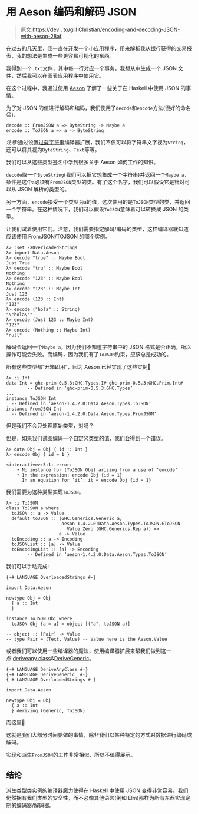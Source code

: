# 用 Aeson 编码和解码 JSON

> 原文:[https://dev . to/gill Christian/encoding-and-decoding-JSON-with-aeson-28af](https://dev.to/gillchristian/encoding-and-decoding-json-with-aeson-28af)

在过去的几天里，我一直在开发一个小应用程序，用来解析我从银行获得的交易报表，我的想法是生成一些更容易可视化的东西。

我得到一个`.txt`文件，其中每一行对应一个事务，我想从中生成一个 JSON 文件，然后我可以在图表应用程序中使用它。

在这个过程中，我通过使用 [Aeson](http://hackage.haskell.org/package/aeson-1.4.3.0/docs/Data-Aeson.html) 了解了一些关于在 Haskell 中使用 JSON 的事情。

为了对 JSON 的值进行解码和编码，我们使用了`decode`和`encode`方法(很好的命名😉).

```
decode :: FromJSON a => ByteString -> Maybe a
encode :: ToJSON a => a -> ByteString 
```

*注意*:通过设置[过载字符串](https://downloads.haskell.org/~ghc/latest/docs/html/users_guide/glasgow_exts.html#overloaded-strings)编译器扩展，我们不仅可以将字符串文字视为`String`，还可以将其视为`ByteString`、`Text`等等。

我们可以从这些类型签名中学到很多关于 Aeson 如何工作的知识。

`decode`取一个`ByteString`(我们可以把它想象成一个字符串)并返回一个`Maybe a`，条件是这个`a`必须有`FromJSON`类型的类。有了这个名字，我们可以假设它是针对可以从 JSON 解析的类型的。

另一方面，`encode`接受一个类型为`a`的值，这次使用的是`ToJSON`类型的类，并返回一个字符串。在这种情况下，我们可以假设`ToJSON`意味着可以转换成 JSON 的类型。

让我们试着使用它们。注意，我们需要指定解码/编码的类型，这样编译器就知道应该使用 FromJSON/TOJSON 的哪个实例。

```
λ> :set -XOverloadedStrings
λ> import Data.Aeson
λ> decode "true" :: Maybe Bool
Just True
λ> decode "tru" :: Maybe Bool
Nothing
λ> decode "123" :: Maybe Bool
Nothing
λ> decode "123" :: Maybe Int
Just 123
λ> encode (123 :: Int)
"123"
λ> encode ("hola" :: String)
"\"hola\""
λ> encode (Just 123 :: Maybe Int)
"123"
λ> encode (Nothing :: Maybe Int)
"null" 
```

解码会返回一个`Maybe a`，因为我们不知道字符串中的 JSON 格式是否正确，所以操作可能会失败。而编码，因为我们有了`ToJSON`约束，应该总是成功的。

所有这些类型都“开箱即用”，因为 Aeson 已经实现了这些实例🎉

```
λ> :i Int
data Int = ghc-prim-0.5.3:GHC.Types.I# ghc-prim-0.5.3:GHC.Prim.Int#
        -- Defined in ‘ghc-prim-0.5.3:GHC.Types’
...
instance ToJSON Int
  -- Defined in ‘aeson-1.4.2.0:Data.Aeson.Types.ToJSON’
instance FromJSON Int
  -- Defined in ‘aeson-1.4.2.0:Data.Aeson.Types.FromJSON’ 
```

但是我们不会只处理原始类型，对吗？

但是，如果我们试图编码一个自定义类型的值，我们会得到一个错误。

```
λ> data Obj = Obj { id :: Int }
λ> encode Obj { id = 1 }

<interactive>:5:1: error:
    • No instance for (ToJSON Obj) arising from a use of ‘encode’
    • In the expression: encode Obj {id = 1}
      In an equation for ‘it’: it = encode Obj {id = 1} 
```

我们需要为这种类型实现`ToJSON`。

```
λ> :i ToJSON
class ToJSON a where
  toJSON :: a -> Value
  default toJSON :: (GHC.Generics.Generic a,
                     aeson-1.4.2.0:Data.Aeson.Types.ToJSON.GToJSON
                       Value Zero (GHC.Generics.Rep a)) =>
                    a -> Value
  toEncoding :: a -> Encoding
  toJSONList :: [a] -> Value
  toEncodingList :: [a] -> Encoding
        -- Defined in ‘aeson-1.4.2.0:Data.Aeson.Types.ToJSON’ 
```

我们可以手动完成:

```
{-# LANGUAGE OverloadedStrings #-}

import Data.Aeson

newtype Obj = Obj
  { a :: Int
  }

instance ToJSON Obj where
  toJSON Obj {a = a} = object [("a", toJSON a)]

-- object :: [Pair] -> Value
-- type Pair = (Text, Value) -- Value here is the Aeson.Value 
```

或者我们可以使用一些编译器的魔法，使用编译器扩展来帮我们做到这一点:[deriveany class](https://downloads.haskell.org/~ghc/latest/docs/html/users_guide/glasgow_exts.html?highlight=deriveanyclass#extension-DeriveAnyClass)&[DeriveGeneric](https://downloads.haskell.org/~ghc/latest/docs/html/users_guide/glasgow_exts.html?highlight=deriveanyclass#extension-DeriveGeneric)。

```
{-# LANGUAGE DeriveAnyClass #-}
{-# LANGUAGE DeriveGeneric  #-}
{-# LANGUAGE OverloadedStrings #-}

import Data.Aeson

newtype Obj = Obj
  { a :: Int
  } deriving (Generic, ToJSON) 
```

而这里🎉

这就是我们大部分时间要做的事情，除非我们以某种特定的方式对数据进行编码或解码。

实现和派生`FromJSON`的工作非常相似，所以不值得展示。

## [](#conclusion)结论

派生类型类实例的编译器魔力使得在 Haskell 中使用 JSON 变得非常容易。我们仍然拥有我们类型的安全性，而不必像其他语言(例如 Elm)那样为所有东西实现定制的编码器/解码器。